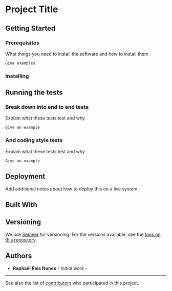 # Project Title



## Getting Started


### Prerequisites

What things you need to install the software and how to install them

```
Give examples
```

### Installing



## Running the tests



### Break down into end to end tests

Explain what these tests test and why

```
Give an example
```

### And coding style tests

Explain what these tests test and why

```
Give an example
```

## Deployment

Add additional notes about how to deploy this on a live system

## Built With



## Versioning

We use [SemVer](http://semver.org/) for versioning. For the versions available, see the [tags on this repository](https://github.com/your/project/tags). 

## Authors

* **Raphaël Reis Nunes** - *Initial work* -
* **
See also the list of [contributors](https://github.com/your/project/contributors) who participated in this project.

